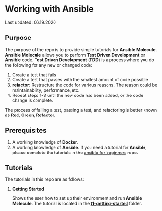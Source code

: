 # Working with Ansible

Last updated: 06.19.2020

## Purpose

The purpose of the repo is to provide simple tutorials for **Ansible Molecule**.
**Ansible Molecule** allows you to perform **Test Driven Development** on
**Ansible** code.  **Test Driven Development** (**TDD**) is a process
where you do the following for any new or changed code:

1.  Create a test that fails
2.  Create a test that passes with the smallest amount of code possible
3.  **refactor**: Restructure the code for various reasons.  The reason
could be maintainability, performance, etc.  
4.  Repeat steps 1-3 until the new code has been added, or the code change is
complete.

The process of failing a test, passing a test, and refactoring is better
known as **Red**, **Green**, **Refactor**.

## Prerequisites

1. A working knowledge of **Docker**.
1. A working knowledge of **Ansible**.  If you need a tutorial for **Ansible**,
please complete the tutorials in the
[ansible for beginners](https://github.com/bretmullinix/ansible-for-beginners) repo.

## Tutorials

The tutorials in this repo are as follows:

1. **Getting Started**

    Shows the user how to set up their environment
    and run **Ansible Molecule**.  The tutorial is located in the
    [**t1-getting-started**](./t1-getting-started) folder.
    


